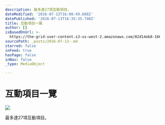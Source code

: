 ```yaml
---
description: 最多達27項互動項目。
dateModified: '2016-07-13T16:08:49.688Z'
datePublished: '2016-07-13T16:35:35.740Z'
title: 互動項目一覽
author: []
isBasedOnUrl: >-
  https://the-grid-user-content.s3-us-west-2.amazonaws.com/02d14eb8-1664-4a23-b390-9f94e9fd28a7.png
sourcePath: _posts/2016-07-13-.md
starred: false
inFeed: true
hasPage: false
inNav: false
_type: MediaObject

---
```

# 互動項目一覽
![](https://s3-us-west-2.amazonaws.com/the-grid-img/p/9bb078dd0a002c4166d8131f05ec383ceb9226b1.png)

最多達27項互動項目。